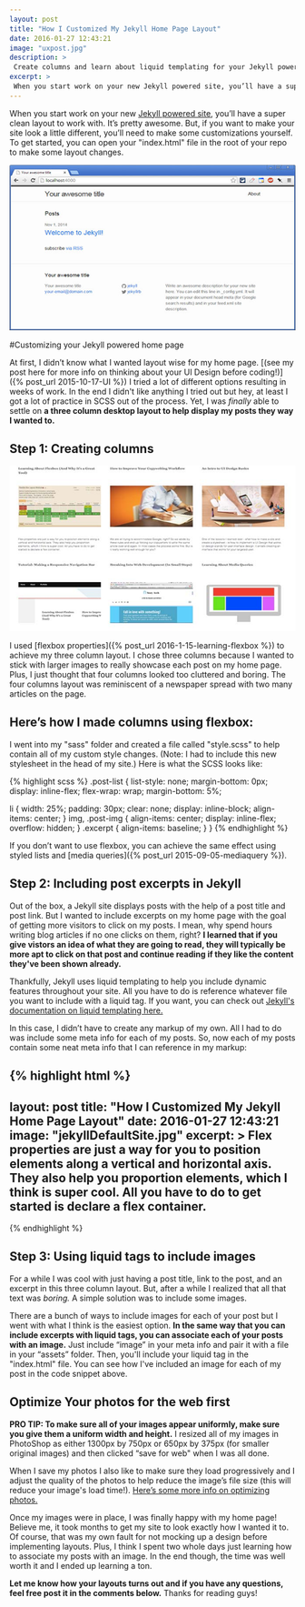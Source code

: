 ```yaml
---
layout: post
title: "How I Customized My Jekyll Home Page Layout"
date: 2016-01-27 12:43:21
image: "uxpost.jpg"
description: >
 Create columns and learn about liquid templating for your Jekyll powered site. See how I customized my static, Jekyll site here.
excerpt: >
 When you start work on your new Jekyll powered site, you’ll have a super clean layout to work with. It’s pretty awesome. But, if you want to make your site look a little different, you’ll need to make some customizations yourself. Let's get started.
---
```


When you start work on your new [Jekyll powered site](https://jekyllrb.com/), you’ll have a super clean layout to work with. It’s pretty awesome. But, if you want to make your site look a little different, you’ll need to make some customizations yourself. To get started, you can open your "index.html" file in the root of your repo to make some layout changes.

![Default Jekyll Layout](/assets/jekyllDefaultSite.jpg)

#Customizing your Jekyll powered home page

At first, I didn’t know what I wanted layout wise for my home page. [(see my post here for more info on thinking about your UI Design before coding!)]({% post_url 2015-10-17-UI %}) I tried a lot of different options resulting in weeks of work. In the end I didn't like anything I tried out but hey, at least I got a lot of practice in SCSS out of the process. Yet, I  was *finally* able to settle on **a three column desktop layout to help display my posts they way I wanted to.**

## Step 1: Creating columns

![Three Column Blog Layout](/assets/threeColumnLayout.jpg)

I used [flexbox properties]({% post_url 2016-1-15-learning-flexbox %}) to achieve my three column layout. I chose three columns because I wanted to stick with larger images to really showcase each post on my home page. Plus, I just thought that four columns looked too cluttered and boring. The four columns layout was reminiscent of a newspaper spread with two many articles on the page.

## Here’s how I made columns using flexbox:

I went into my "sass" folder and created a file called "style.scss" to help contain all of my custom style changes. (Note: I had to include this new stylesheet in the head of my site.) Here is what the SCSS looks like:

{% highlight scss %}
.post-list {
  list-style: none;
  margin-bottom: 0px;
  display: inline-flex;
  flex-wrap: wrap;
  margin-bottom: 5%;

  li {
    width: 25%;
    padding: 30px;
    clear: none;
    display: inline-block;
    align-items: center;
  }
  img, .post-img {
    align-items: center;
    display: inline-flex;
    overflow: hidden;
  }
  .excerpt {
    align-items: baseline;
  }
}
{% endhighlight %}

If you don’t want to use flexbox, you can achieve the same effect using styled lists and [media queries]({% post_url 2015-09-05-mediaquery %}).

## Step 2: Including post excerpts in Jekyll
Out of the box, a Jekyll site displays posts with the help of a post title and post link. But I wanted to include excerpts on my home page with the goal of getting more visitors to click on my posts. I mean, why spend hours writing blog articles if no one clicks on them, right? **I learned that if you give vistors an idea of what they are going to read, they will typically be more apt to click on that post and continue reading if they like the content they've been shown already.**  

Thankfully, Jekyll uses liquid templating to help you include dynamic features throughout your site. All you have to do is reference whatever file you want to include with a liquid tag. If you want, you can check out [Jekyll's documentation on liquid templating here.](http://jekyllrb.com/docs/templates/)

In this case, I didn’t have to create any markup of my own. All I had to do was include some meta info for each of my posts. So, now each of my posts contain some neat meta info that I can reference in my markup:

{% highlight html %}
---
layout: post
title: "How I Customized My Jekyll Home Page Layout"
date: 2016-01-27 12:43:21
image: "jekyllDefaultSite.jpg"
excerpt: >
 Flex properties are just a way for you to position elements along a vertical and horizontal axis. They also help you proportion elements, which I think is super cool. All you have to do to get started is declare a flex container.
---
{% endhighlight %}


## Step 3: Using liquid tags to include images

For a while I was cool with just having a post title, link to the post, and an excerpt in this three column layout. But, after a while I realized that all that text was *boring.* A simple solution was to include some images.

There are a bunch of ways to include images for each of your post but I went with what I think is the easiest option. **In the same way that you can include excerpts with liquid tags, you can associate each of your posts with an image.** Just include “image” in your meta info and pair it with a file in your “assets” folder. Then, you'll include your liquid tag in the "index.html" file. You can see how I've included an image for each of my post in the code snippet above.

## Optimize Your photos for the web first

**PRO TIP: To make sure all of your images appear uniformly, make sure you give them a uniform width and height.** I resized all of my images in PhotoShop as either 1300px by 750px or 650px by 375px (for smaller original images) and then clicked “save for web" when I was all done.

When I save my photos I also like to make sure they load progressively and I adjust the quality of the photos to help reduce the image’s file size (this will reduce your image's load time!). [Here’s some more info on optimizing photos.](http://madefreshly.com/blog/howto/how-to-properly-optimize-images-for-web-in-photoshop/)

Once my images were in place, I was finally happy with my home page! Believe me, it took months to get my site to look exactly how I wanted it to. Of course, that was my own fault for not mocking up a design before implementing layouts. Plus, I think I spent two whole days just learning how to associate my posts with an image. In the end though, the time was well worth it and I ended up learning a ton.

**Let me know how your layouts turns out and if you have any questions, feel free post it in the comments below.** Thanks for reading guys!
